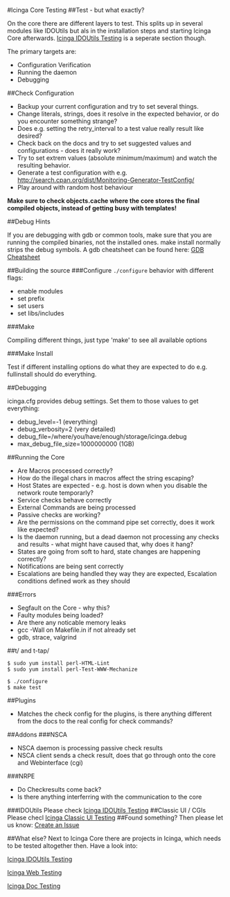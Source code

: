 #Icinga Core Testing
##Test - but what exactly?

On the core there are different layers to test. This splits up in several modules like IDOUtils but als in the installation steps and starting Icinga Core afterwards.
[Icinga IDOUtils Testing]() is a seperate section though.

The primary targets are:

* Configuration Verification
* Running the daemon
* Debugging

##Check Configuration

* Backup your current configuration and try to set several things.
* Change literals, strings, does it resolve in the expected behavior, or do you encounter something strange?
* Does e.g. setting the retry_interval to a test value really result like desired?
* Check back on the docs and try to set suggested values and configurations - does it really work?
* Try to set extrem values (absolute minimum/maximum) and watch the resulting behavior.
* Generate a test configuration with e.g. http://search.cpan.org/dist/Monitoring-Generator-TestConfig/
* Play around with random host behaviour



**Make sure to check objects.cache where the core stores the final compiled objects, instead of getting busy with templates!**

##Debug Hints

If you are debugging with gdb or common tools, make sure that you are running the compiled binaries, not the installed ones. make install normally strips the debug symbols.
A gdb cheatsheet can be found here: [GDB Cheatsheet](http://www.yolinux.com/TUTORIALS/GDB-Commands.html)

##Building the source
###Configure
`./configure` behavior with different flags:

* enable modules
* set prefix
* set users
* set libs/includes


###Make

Compiling different things, just type 'make' to see all available options

###Make Install

Test if different installing options do what they are expected to do e.g. fullinstall should do everything.

##Debugging

icinga.cfg provides debug settings. Set them to those values to get everything:

* debug_level=-1 (everything)
* debug_verbosity=2 (very detailed)
* debug_file=/where/you/have/enough/storage/icinga.debug
* max_debug_file_size=1000000000 (1GB)


##Running the Core

* Are Macros processed correctly?
* How do the illegal chars in macros affect the string escaping?
* Host States are expected - e.g. host is down when you disable the network route temporarly?
* Service checks behave correctly
* External Commands are being processed
* Passive checks are working?
* Are the permissions on the command pipe set correctly, does it work like expected?
* Is the daemon running, but a dead daemon not processing any checks and results - what might have caused that, why does it hang?
* States are going from soft to hard, state changes are happening correctly?
* Notifications are being sent correctly
* Escalations are being handled they way they are expected, Escalation conditions defined work as they should

###Errors

* Segfault on the Core - why this?
* Faulty modules being loaded?
* Are there any noticable memory leaks
* gcc -Wall on Makefile.in if not already set
* gdb, strace, valgrind

##t/ and t-tap/
```
$ sudo yum install perl-HTML-Lint
$ sudo yum install perl-Test-WWW-Mechanize
```
```
$ ./configure
$ make test
```


##Plugins

* Matches the check config for the plugins, is there anything different from the docs to the real config for check commands?

##Addons
###NSCA

* NSCA daemon is processing passive check results
* NSCA client sends a check result, does that go through onto the core and Webinterface (cgi)

###NRPE

* Do Checkresults come back?
* Is there anything interferring with the communication to the core

###IDOUtils
Please check [Icinga IDOUtils Testing]()
##Classic UI / CGIs
Please checl [Icinga Classic UI Testing]()
##Found something?
Then please let us know: [Create an Issue]()

##What else?
Next to Icinga Core there are projects in Icinga, which needs to be tested altogether then.
Have a look into:

[Icinga IDOUtils Testing]()

[Icinga Web Testing]()

[Icinga Doc Testing]()